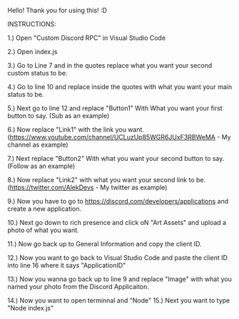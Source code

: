 Hello! Thank you for using this! :D

INSTRUCTIONS:

1.) Open "Custom Discord RPC" in Visual Studio Code

2.) Open index.js

3.) Go to Line 7 and in the quotes replace what you want your second custom status to be.

4.) Go to line 10 and replace inside the quotes with what you want your main status to be.

5.) Next go to line 12 and replace "Button1" With What you want your first button to say. (Sub as an example)

6.) Now replace "Link1" with the link you want. (https://www.youtube.com/channel/UCLuzUp85WGR6JUxF3RBWeMA - My channel as example)

7.) Next replace "Button2" With what you want your second button to say. (Follow as an example)

8.) Now replace "Link2" with what you want your second link to be. (https://twitter.com/AlekDevs - My twitter as example)

9.) Now you have to go to https://discord.com/developers/applications and create a new application. 

10.) Next go down to rich presence and click oN "Art Assets" and upload a photo of what you want. 

11.) Now go back up to General Information and copy the client ID.

12.) Now you want to go back to Visual Studio Code and paste the client ID into line 16 where it says "ApplicationID"

13.) Now you wanna go back up to line 9 and replace "Image" with what you named your photo from the Discord Applicaiton.

14.) Now you want to open terminnal and "Node"
15.) Next you want to type "Node index.js"
